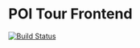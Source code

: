 POI Tour Frontend
==============
[![Build Status](https://travis-ci.org/fabioscala/poitour-frontend.svg)](https://travis-ci.org/fabioscala/poitour-frontend)